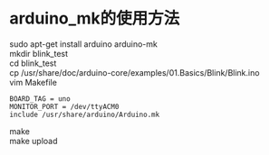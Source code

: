 # arduino_mk的使用方法
sudo apt-get install arduino arduino-mk  
mkdir blink_test  
cd blink_test  
cp /usr/share/doc/arduino-core/examples/01.Basics/Blink/Blink.ino  
vim Makefile  
```ARDUINO_LIBS = Ethernet SPI  
BOARD_TAG = uno  
MONITOR_PORT = /dev/ttyACM0  
include	/usr/share/arduino/Arduino.mk  
```
make  
make upload  
